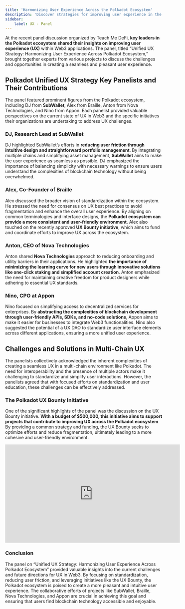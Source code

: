 ```yaml
---
title: 'Harmonizing User Experience Across the Polkadot Ecosystem'
description: 'Discover strategies for improving user experience in the Polkadot ecosystem from top experts in the blockchain industry.'
sidebar:
    label: UX - Panel
---
```

At the recent panel discussion organized by Teach Me DeFi, **key leaders in the Polkadot ecosystem shared their insights on improving user experience (UX)** within Web3 applications. The panel, titled “Unified UX Strategy: Harmonizing User Experience Across Polkadot Ecosystem,” brought together experts from various projects to discuss the challenges and opportunities in creating a seamless and pleasant user experience.

## Polkadot Unified UX Strategy Key Panelists and Their Contributions
The panel featured prominent figures from the Polkadot ecosystem, including DJ from **SubWallet**, Alex from Braille, Anton from Nova Technologies, and Nino from Appon. Each panelist provided valuable perspectives on the current state of UX in Web3 and the specific initiatives their organizations are undertaking to address UX challenges.

### DJ, Research Lead at SubWallet
DJ highlighted SubWallet’s efforts in **reducing user friction through intuitive design and straightforward portfolio management**. By integrating multiple chains and simplifying asset management, **SubWallet** aims to make the user experience as seamless as possible. DJ emphasized the importance of balancing simplicity with necessary warnings to ensure users understand the complexities of blockchain technology without being overwhelmed.

### Alex, Co-Founder of Braille
Alex discussed the broader vision of standardization within the ecosystem. He stressed the need for consensus on UX best practices to avoid fragmentation and enhance the overall user experience. By aligning on common terminologies and interface designs, the **Polkadot ecosystem can provide a more consistent and user-friendly environment**. Alex also touched on the recently approved **UX Bounty initiative**, which aims to fund and coordinate efforts to improve UX across the ecosystem.

### Anton, CEO of Nova Technologies
Anton shared **Nova Technologies** approach to reducing onboarding and utility barriers in their applications. He highlighted **the importance of minimizing the learning curve for new users through innovative solutions like one-click staking and simplified account creation**. Anton emphasized the need for maintaining creative freedom for product designers while adhering to essential UX standards.

### Nino, CPO at Appon
Nino focused on simplifying access to decentralized services for enterprises. By **abstracting the complexities of blockchain development through user-friendly APIs, SDKs, and no-code solutions**, Appon aims to make it easier for businesses to integrate Web3 functionalities. Nino also suggested the potential of a UX DAO to standardize user interface elements across different applications, ensuring a more unified user experience.

## Challenges and Solutions in Multi-Chain UX
The panelists collectively acknowledged the inherent complexities of creating a seamless UX in a multi-chain environment like Polkadot. The need for interoperability and the presence of multiple actors make it challenging to standardize and simplify user interactions. However, the panelists agreed that with focused efforts on standardization and user education, these challenges can be effectively addressed.

### The Polkadot UX Bounty Initiative
One of the significant highlights of the panel was the discussion on the UX Bounty initiative. **With a budget of $500,000, this initiative aims to support projects that contribute to improving UX across the Polkadot ecosystem**. By providing a common strategy and funding, the UX Bounty seeks to optimize efforts and reduce fragmentation, ultimately leading to a more cohesive and user-friendly environment.

<iframe allowfullscreen="allowfullscreen" frameborder="0" height="315" src="https://www.youtube.com/embed/9WXcFdHW3Fw?si=ddyBd4Bz0fdfuQ_9" title="YouTube video player" width="560"></iframe>

### Conclusion
The panel on “Unified UX Strategy: Harmonizing User Experience Across Polkadot Ecosystem” provided valuable insights into the current challenges and future directions for UX in Web3. By focusing on standardization, reducing user friction, and leveraging initiatives like the UX Bounty, the Polkadot ecosystem is poised to create a more pleasant and intuitive user experience. The collaborative efforts of projects like SubWallet, Braille, Nova Technologies, and Appon are crucial in achieving this goal and ensuring that users find blockchain technology accessible and enjoyable.